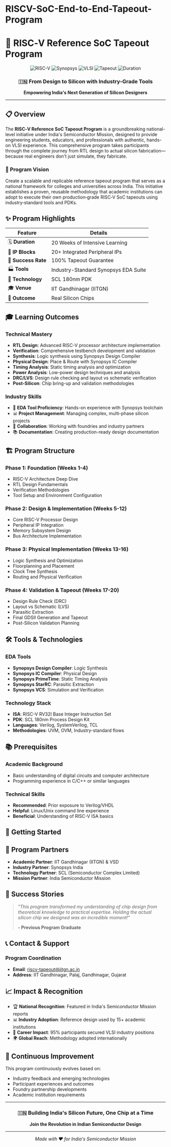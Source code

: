 # RISCV-SoC-End-to-End-Tapeout-Program

# 🚀 RISC‑V Reference SoC Tapeout Program

<div align="center">

![RISC-V](https://img.shields.io/badge/RISC--V-283272?style=for-the-badge&logo=riscv&logoColor=white)
![Synopsys](https://img.shields.io/badge/Synopsys-1976D2?style=for-the-badge&logo=synopsys&logoColor=white)
![VLSI](https://img.shields.io/badge/VLSI-FF6B35?style=for-the-badge)
![Tapeout](https://img.shields.io/badge/100%25_Tapeout-00C851?style=for-the-badge)
![Duration](https://img.shields.io/badge/Duration-20_Weeks-blue?style=for-the-badge)

### 🇮🇳 From Design to Silicon with Industry-Grade Tools

**Empowering India's Next Generation of Silicon Designers**

</div>

---

## 📋 Overview

The **RISC‑V Reference SoC Tapeout Program** is a groundbreaking national-level initiative under India's Semiconductor Mission, designed to provide engineering students, educators, and professionals with authentic, hands-on VLSI experience. This comprehensive program takes participants through the complete journey from RTL design to actual silicon fabrication—because real engineers don't just simulate, they fabricate.

### 🎯 Program Vision

Create a scalable and replicable reference tapeout program that serves as a national framework for colleges and universities across India. This initiative establishes a proven, reusable methodology that academic institutions can adopt to execute their own production‑grade RISC‑V SoC tapeouts using industry‑standard tools and PDKs.

## ✨ Program Highlights

| Feature | Details |
|---------|---------|
| 🗓️ **Duration** | 20 Weeks of Intensive Learning |
| 🔧 **IP Blocks** | 20+ Integrated Peripheral IPs |
| 🎯 **Success Rate** | 100% Tapeout Guarantee |
| 🏭 **Tools** | Industry-Standard Synopsys EDA Suite |
| 📐 **Technology** | SCL 180nm PDK |
| 🎓 **Venue** | IIT Gandhinagar (IITGN) |
| 🌟 **Outcome** | Real Silicon Chips |

## 🎓 Learning Outcomes

### Technical Mastery
- **RTL Design**: Advanced RISC-V processor architecture implementation
- **Verification**: Comprehensive testbench development and validation
- **Synthesis**: Logic synthesis using Synopsys Design Compiler
- **Physical Design**: Place & Route with Synopsys IC Compiler
- **Timing Analysis**: Static timing analysis and optimization
- **Power Analysis**: Low-power design techniques and analysis
- **DRC/LVS**: Design rule checking and layout vs schematic verification
- **Post-Silicon**: Chip bring-up and validation methodologies

### Industry Skills
- 🔧 **EDA Tool Proficiency**: Hands-on experience with Synopsys toolchain
- 📊 **Project Management**: Managing complex, multi-phase silicon projects
- 🤝 **Collaboration**: Working with foundries and industry partners
- 📚 **Documentation**: Creating production-ready design documentation

## 🏗️ Program Structure

### Phase 1: Foundation (Weeks 1-4)
- RISC-V Architecture Deep Dive
- RTL Design Fundamentals
- Verification Methodologies
- Tool Setup and Environment Configuration

### Phase 2: Design & Implementation (Weeks 5-12)
- Core RISC-V Processor Design
- Peripheral IP Integration
- Memory Subsystem Design
- Bus Architecture Implementation

### Phase 3: Physical Implementation (Weeks 13-16)
- Logic Synthesis and Optimization
- Floorplanning and Placement
- Clock Tree Synthesis
- Routing and Physical Verification

### Phase 4: Validation & Tapeout (Weeks 17-20)
- Design Rule Check (DRC)
- Layout vs Schematic (LVS)
- Parasitic Extraction
- Final GDSII Generation and Tapeout
- Post-Silicon Validation Planning

## 🛠️ Tools & Technologies

### EDA Tools
- **Synopsys Design Compiler**: Logic Synthesis
- **Synopsys IC Compiler**: Physical Design
- **Synopsys PrimeTime**: Static Timing Analysis
- **Synopsys StarRC**: Parasitic Extraction
- **Synopsys VCS**: Simulation and Verification

### Technology Stack
- **ISA**: RISC-V RV32I Base Integer Instruction Set
- **PDK**: SCL 180nm Process Design Kit
- **Languages**: Verilog, SystemVerilog, TCL
- **Methodologies**: UVM, OVM, Industry-standard flows

## 📚 Prerequisites

### Academic Background
- Basic understanding of digital circuits and computer architecture
- Programming experience in C/C++ or similar languages

### Technical Skills
- **Recommended**: Prior exposure to Verilog/VHDL
- **Helpful**: Linux/Unix command line experience
- **Beneficial**: Understanding of RISC-V ISA basics

## 🚀 Getting Started


## 🤝 Program Partners

- **Academic Partner**: IIT Gandhinagar (IITGN) & VSD 
- **Industry Partner**: Synopsys India
- **Technology Partner**: SCL (Semiconductor Complex Limited)
- **Mission Partner**: India Semiconductor Mission

## 🌟 Success Stories

> *"This program transformed my understanding of chip design from theoretical knowledge to practical expertise. Holding the actual silicon chip we designed was an incredible moment!"*
> 
> **- Previous Program Graduate**

## 📞 Contact & Support

### Program Coordination
- **Email**: riscv-tapeout@iitgn.ac.in
- **Address**: IIT Gandhinagar, Palaj, Gandhinagar, Gujarat


## 📈 Impact & Recognition

- 🏆 **National Recognition**: Featured in India's Semiconductor Mission reports
- 📊 **Industry Adoption**: Reference design used by 15+ academic institutions
- 🎯 **Career Impact**: 95% participants secured VLSI industry positions
- 🌍 **Global Reach**: Methodology adopted internationally

## 🔄 Continuous Improvement

This program continuously evolves based on:
- Industry feedback and emerging technologies
- Participant experiences and outcomes
- Foundry partnership developments
- Academic institution requirements

---

<div align="center">

### 🇮🇳 Building India's Silicon Future, One Chip at a Time

**Join the Revolution in Indian Semiconductor Design**

---

*Made with ❤️ for India's Semiconductor Mission*

</div>


